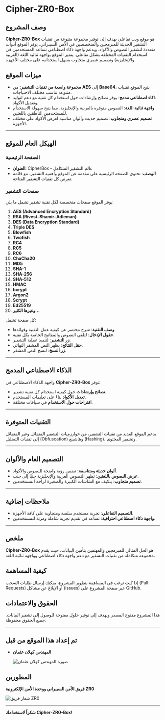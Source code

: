 # Cipher-ZR0-Box

## وصف المشروع
**Cipher-ZR0-Box** هو موقع ويب تفاعلي يهدف إلى توفير مجموعة متنوعة من تقنيات التشفير الحديثة للمبرمجين والمتخصصين في الأمن السيبراني. يوفر الموقع أدوات متعددة لتشفير النصوص والأكواد، ويدعم واجهة ذكاء اصطناعي تساعد المستخدمين في استخدام التقنيات المختلفة بشكل تفاعلي. يتميز الموقع بواجهة ثنائية اللغة (العربية والإنجليزية) وتصميم عصري متجاوب يسهل استخدامه على مختلف الأجهزة.

## ميزات الموقع
- **مجموعة واسعة من تقنيات التشفير**: من **AES** إلى **Base64**، يتيح الموقع تقنيات متنوعة تناسب مختلف الاحتياجات.
- **ذكاء اصطناعي مدمج**: يوفر نصائح وإرشادات حول استخدام كل تقنية مع دعم لتوليد وتعديل الأكواد.
- **واجهة ثنائية اللغة**: النصوص متوفرة بالعربية والإنجليزية، مما يتيح سهولة الاستخدام للمستخدمين الناطقين باللغتين.
- **تصميم عصري ومتجاوب**: تصميم حديث وألوان مناسبة لعرض الأكواد على مختلف الأجهزة.

---

## الهيكل العام للموقع

### الصفحة الرئيسية
- **العنوان**: CipherBox - عالم التشفير المتكامل
- **الوصف**: تحتوي الصفحة الرئيسية على مقدمة عن الموقع وأهمية التشفير، مع قائمة تعرض كل تقنيات التشفير المتاحة.

### صفحات التشفير
يوفر الموقع صفحات متخصصة لكل تقنية تشفير تشمل ما يلي:
1. **AES (Advanced Encryption Standard)**
2. **RSA (Rivest–Shamir–Adleman)**
3. **DES (Data Encryption Standard)**
4. **Triple DES**
5. **Blowfish**
6. **Twofish**
7. **RC4**
8. **RC5**
9. **RC6**
10. **ChaCha20**
11. **MD5**
12. **SHA-1**
13. **SHA-256**
14. **SHA-512**
15. **HMAC**
16. **bcrypt**
17. **Argon2**
18. **Scrypt**
19. **Ed25519**
20. **وغيرها الكثير...**

كل صفحة تشمل:
- **وصف التقنية**: شرح مختصر عن كيفية عمل التقنية وفوائدها.
- **حقول الإدخال**: لتلقي النصوص والمفاتيح الخاصة بكل تقنية.
- **زر التشفير**: لتنفيذ عملية التشفير.
- **حقل النتائج**: يظهر النص المشفر النهائي.
- **زر النسخ**: لنسخ النص المشفر.

---

## الذكاء الاصطناعي المدمج
واجهة الذكاء الاصطناعي في **Cipher-ZR0-Box** توفر:
- **نصائح وإرشادات** حول كيفية استخدام كل تقنية تشفير.
- **تعديل الأكواد** بناءً على تعليمات المستخدم.
- **اقتراحات حول الاستخدام** في سياقات مختلفة.

---

## التقنيات المتوفرة
يدعم الموقع العديد من تقنيات التشفير، من خوارزميات التشفير المتماثل وغير المتماثل إلى تقنيات التضليل (Obfuscation) وهاشينغ (Hashing)، وتشفير المحتوى.

---

## التصميم العام والألوان
- **ألوان حديثة ومتناسقة**: تضمن رؤية واضحة للنصوص والأكواد.
- **عرض النصوص باللغتين**: تظهر النصوص العربية والإنجليزية جنبًا إلى جنب.
- **تصميم متجاوب**: يتكيف مع الشاشات الكبيرة والصغيرة لراحة المستخدمين.

---

## ملاحظات إضافية
- **التصميم التفاعلي**: تجربة مستخدم سلسة ومتجاوبة على كافة الأجهزة.
- **واجهة ذكاء اصطناعي احترافية**: تساعد في تقديم تجربة شاملة ومرنة للمستخدمين.

---

## ملخص
**Cipher-ZR0-Box** هو الحل المثالي للمبرمجين والمهتمين بتأمين البيانات، حيث يقدم مجموعة متكاملة من تقنيات التشفير مع دعم واجهة ذكاء اصطناعي وواجهة ثنائية اللغة.

## كيفية المساهمة
إذا كنت ترغب في المساهمة بتطوير المشروع، يمكنك إرسال طلبات السحب (Pull Requests) أو الإبلاغ عن مشاكل (Issues) عبر صفحة المشروع على GitHub.

## الحقوق والاعتمادات
هذا المشروع مفتوح المصدر ويهدف إلى توفير حلول مفتوحة للوصول إلى تشفير البيانات. جميع الحقوق محفوظة.

---

## تم إعداد هذا الموقع من قبل
- **المهندس كهلان عثمان**  

   ![صورة المهندس كهلان عثمان](https://i.postimg.cc/zB8HfyN9/image-1.png)

## المطورين 

**فريق الأمن السيبراني ووحدة الأمن الإلكترونية ZR0**

   ![شعار فريق ZR0](https://i.postimg.cc/DZrQjVfK/image.png)

---

**شكراً لاستخدامك Cipher-ZR0-Box!**
